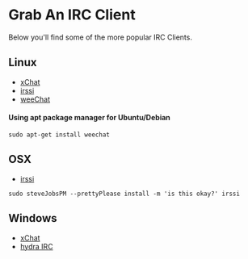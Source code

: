 # Grab An IRC Client
Below you'll find some of the more popular IRC Clients. 

## Linux
 - [xChat](http://xchat.org)
 - [irssi](http://irssi.org)
 - [weeChat](http://www.weechat.org)

#### Using apt package manager for Ubuntu/Debian
```
sudo apt-get install weechat

```

## OSX
- [irssi](http://irssi.org)

```
sudo steveJobsPM --prettyPlease install -m 'is this okay?' irssi

```
## Windows
 - [xChat](http://xchat.org)
 - [hydra IRC](http://www.hydrairc.com/content/downloads)

<docmeta name="uniqueID" value="ircClient82219">
<docmeta name="displayName" value="Grab A Client">
